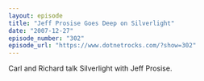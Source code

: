 ```yaml
---
layout: episode
title: "Jeff Prosise Goes Deep on Silverlight"
date: "2007-12-27"
episode_number: "302"
episode_url: "https://www.dotnetrocks.com/?show=302"
---
```


Carl and Richard talk Silverlight with Jeff Prosise.
